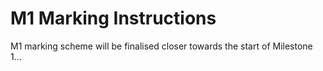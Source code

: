 # M1 Marking Instructions 

M1 marking scheme will be finalised closer towards the start of Milestone 1...